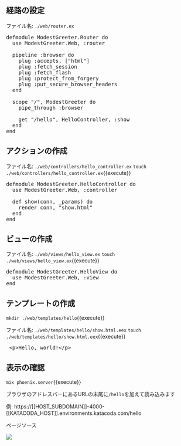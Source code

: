 
## 経路の設定

ファイル名: `./web/router.ex`

<pre class="file" data-filename="~/oiax/projects/modest_greeter/web/router.ex" data-target="replace">
defmodule ModestGreeter.Router do
  use ModestGreeter.Web, :router

  pipeline :browser do
    plug :accepts, ["html"]
    plug :fetch_session
    plug :fetch_flash
    plug :protect_from_forgery
    plug :put_secure_browser_headers
  end

  scope "/", ModestGreeter do
    pipe_through :browser

    get "/hello", HelloController, :show
  end
end
</pre>

## アクションの作成

ファイル名: `./web/controllers/hello_controller.ex`
`touch ./web/controllers/hello_controller.ex`{{execute}}

<pre class="file" data-filename="~/oiax/projects/modest_greeter/web/controllers/hello_controller.ex" data-target="replace">
defmodule ModestGreeter.HelloController do
  use ModestGreeter.Web, :controller

  def show(conn, _params) do
    render conn, "show.html"
  end
end
</pre>

## ビューの作成

ファイル名: `./web/views/hello_view.ex`
`touch ./web/views/hello_view.ex`{{execute}}

<pre class="file" data-filename="~/oiax/projects/modest_greeter/web/views/hello_view.ex" data-target="replace">
defmodule ModestGreeter.HelloView do
  use ModestGreeter.Web, :view
end
</pre>

## テンプレートの作成

`mkdir ./web/templates/hello`{{execute}}

ファイル名: `./web/templates/hello/show.html.eex`
`touch ./web/templates/hello/show.html.eex`{{execute}}

<pre class="file" data-filename="~/oiax/projects/modest_greeter/web/templates/hello/show.html.eex" data-target="replace">
 &lt;p&gt;Hello, world!&lt;/p&gt;
</pre>


## 表示の確認

`mix phoenix.server`{{execute}}

ブラウザのアドレスバーにあるURLの末尾に`/hello`を加えて読み込みます

例: https://[[HOST_SUBDOMAIN]]-4000-[[KATACODA_HOST]].environments.katacoda.com/hello

ページソース

![](https://i.gyazo.com/fca923c07a91e8b0eec81b83614965d7.png)
